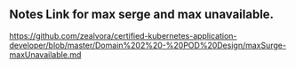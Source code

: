 ## Notes Link for max serge and max unavailable.
https://github.com/zealvora/certified-kubernetes-application-developer/blob/master/Domain%202%20-%20POD%20Design/maxSurge-maxUnavailable.md
